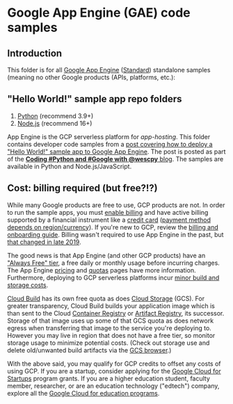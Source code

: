 # Google App Engine (GAE) code samples

## Introduction
This folder is for all [Google App Engine](https://cloud.google.com/appengine) ([Standard](https://cloud.google.com/appengine/docs/standard)) standalone samples (meaning no other Google products (APIs, platforms, etc.):

## "Hello World!" sample app repo folders
1. [Python](/cloud/appengine/python3) (recommend 3.9+)
1. [Node.js](/cloud/appengine/nodejs) (recommend 16+)

App Engine is the GCP serverless platform for _app-hosting_. This folder contains developer code samples from a [post covering how to deploy a "Hello World!" sample app to Google App Engine](https://dev.to/wescpy/hosting-apps-in-the-cloud-with-google-app-engine-3fn). The post is posted as part of the [**Coding #Python and #Google with @wescpy** blog](https://dev.to/wescpy). The samples are available in Python and Node.js/JavaScript.

## Cost: billing required (but free?!?)
While many Google products are free to use, GCP products are not. In order to run the sample apps, you must [enable billing](http://console.cloud.google.com/billing) and have active billing supported by a financial instrument like a [credit card](https://cloud.google.com/appengine/docs/standard/payment-instrument) ([payment method depends on region/currency](https://support.google.com/paymentscenter/answer/9001356?ref_topic=9023854#allowed-methods)). If you're new to GCP, review the [billing and onboarding guide](https://cloud.google.com/billing/docs/onboarding-checklist). Billing wasn't required to use App Engine in the past, but [that changed in late 2019](https://cloud.google.com/appengine/docs/standard/payment-instrument).

The good news is that App Engine (and other GCP products) have an ["Always Free" tier](https://cloud.google.com/free/docs/gcp-free-tier#free-tier-usage-limits), a free daily or monthly usage before incurring charges. The App Engine [pricing](https://cloud.google.com/appengine/pricing) and [quotas](https://cloud.google.com/appengine/quotas) pages have more information. Furthermore, deploying to GCP serverless platforms incur [minor build and storage costs](https://cloud.google.com/appengine/pricing#pricing-for-related-google-cloud-products).

[Cloud Build](https://cloud.google.com/build/pricing) has its own free quota as does [Cloud Storage](https://cloud.google.com/storage/pricing#cloud-storage-always-free) (GCS). For greater transparency, Cloud Build builds your application image which is than sent to the Cloud [Container Registry](https://cloud.google.com/container-registry/pricing) or [Artifact Registry](https://cloud.google.com/artifact-registry/pricing), its successor. Storage of that image uses up some of that GCS quota as does network egress when transferring that image to the service you're deploying to. However you may live in region that does not have a free tier, so monitor storage usage to minimize potential costs. (Check out storage use and delete old/unwanted build artifacts via the [GCS browser](https://console.cloud.google.com/storage/browser).)

With the above said, you may qualify for GCP credits to offset any costs of using GCP. If you are a startup, consider applying for the [Google Cloud for Startups](https://cloud.google.com/startup) program grants. If you are a higher education student, faculty member, researcher, or are an education technology ("edtech") company, explore all the [Google Cloud for education programs](https://cloud.google.com/edu).
